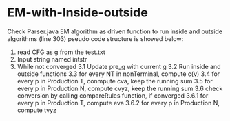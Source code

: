 # EM-with-Inside-outside
Check Parser.java 
EM algorithm as driven function to run inside and outside algorithms (line 303) 
pseudo code structure is showed below: 
1. read CFG as g from the test.txt 
2. Input string named intstr 
3. While not converged 
   3.1 Update pre_g with current g 
   3.2 Run inside and outside functions 
   3.3 for every NT in nonTerminal, compute c(v) 
   3.4 for every p in Production T, conmpute cva, keep the running sum 
   3.5 for every p in Production N, compute cvyz, keep the running sum
   3.6 check conversion by calling compareRules function, if converged 
      3.6.1 for every p in Production T, compute eva 
      3.6.2 for every p in Production N, compute tvyz 
      
